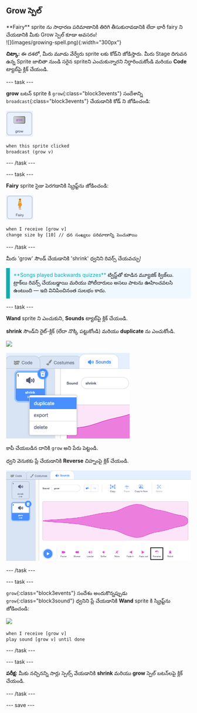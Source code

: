 ## Grow స్పెల్

<div style="display: flex; flex-wrap: wrap">
<div style="flex-basis: 200px; flex-grow: 1; margin-right: 15px;">
**Fairy** sprite ను సాధారణ పరిమాణానికి తిరిగి తీసుకురావడానికి లేదా భారీ fairy ని చేయడానికి మీకు Grow స్పెల్ కూడా అవసరం!
</div>
<div>
![](images/growing-spell.png){:width="300px"}
</div>
</div>

**చిట్కా:** ఈ దశలో, మీరు మూడు వేర్వేరు sprite లకు కోడ్‌ని జోడిస్తారు. మీరు Stage దిగువన ఉన్న Sprite జాబితా నుండి సరైన spriteని ఎంచుకున్నారని నిర్ధారించుకోండి మరియు **Code** ట్యాబ్‌పై క్లిక్ చేయండి.

--- task ---

**grow** బటన్ sprite కి `grow`{:class="block3events"} సందేశాన్ని `broadcast`{:class="block3events"} చేయడానికి కోడ్ ని జోడించండి:

![](images/grow-icon.png)

```blocks3
when this sprite clicked
broadcast (grow v)
```

--- /task ---

--- task ---

**Fairy** sprite సైజు పెరగడానికి స్క్రిప్ట్‌ను జోడించండి:

![](images/fairy-icon.png)

```blocks3
when I receive [grow v]
change size by [10] // ధన సంఖ్యలు పరిమాణాన్ని పెంచుతాయి
```

--- /task ---

మీరు 'grow' సౌండ్ చేయడానికి 'shrink' ధ్వనిని రివర్స్ చేయవచ్చు!

<p style="border-left: solid; border-width:10px; border-color: #0faeb0; background-color: aliceblue; padding: 10px;">
<span style="color: #0faeb0">**Songs played backwards quizzes**</span> ట్విస్ట్‌తో కూడిన మ్యూజిక్ క్విజ్‌లు. ట్రాక్‌లు రివర్స్ చేయబడ్డాయి మరియు పోటీదారులు అసలు పాటను ఊహించవలసి ఉంటుంది — ఇది వినిపించినంత సులభం కాదు. 
</p>

--- task ---

**Wand** sprite ని ఎంచుకుని, **Sounds** ట్యాబ్‌పై క్లిక్ చేయండి.

**shrink** సౌండ్‌ని రైట్-క్లిక్ (లేదా నొక్కి పట్టుకోండి) మరియు **duplicate** ను ఎంచుకోండి.

![](images/wand-icon.png)

![పాప్‌అప్ మెనుతో shrink ధ్వని నకలుని చూపుతోంది.](images/duplicate-sound.png)

కాపీ చేయబడిన దానికి `grow` అని పేరు పెట్టండి.

ధ్వని వెనుకకు ప్లే చేయడానికి **Reverse** చిహ్నంపై క్లిక్ చేయండి.

![రివర్స్ ఐకాన్‌తో grow సౌండ్ హైలైట్ చేయబడింది.](images/reverse-sound.png)

--- /task ---

--- task ---

`grow`{:class="block3events"} సందేశం అందుకొన్నప్పుడు `grow`{:class="block3sound"} ధ్వనిని ప్లే చేయడానికి **Wand** sprite కి స్క్రిప్ట్‌ను జోడించండి:

![](images/wand-icon.png)

```blocks3
when I receive [grow v]
play sound [grow v] until done
```

--- /task ---

--- task ---

**పరీక్ష:** మీకు నచ్చినన్ని సార్లు స్పెల్స్ వేయడానికి **shrink** మరియు **grow** స్పెల్ బటన్‌లపై క్లిక్ చేయండి.

--- /task ---

--- save ---

